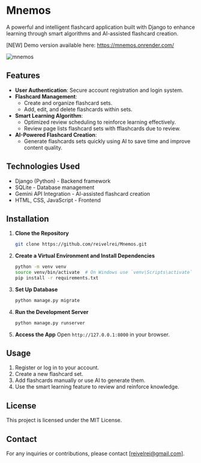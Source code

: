 # Mnemos

A powerful and intelligent flashcard application built with Django to enhance learning through smart algorithms and AI-assisted flashcard creation.

[NEW] Demo version available here: https://mnemos.onrender.com/

![mnemos](https://github.com/user-attachments/assets/ce98a20d-3904-4b18-95d4-cdb338462e31)

## Features

- **User Authentication**: Secure account registration and login system.
- **Flashcard Management**:
  - Create and organize flashcard sets.
  - Add, edit, and delete flashcards within sets.
- **Smart Learning Algorithm**:
  - Optimized review scheduling to reinforce learning effectively.
  - Review page lists flashcard sets with fflashcards due to review.
- **AI-Powered Flashcard Creation**:
  - Generate flashcards sets quickly using AI to save time and improve content quality.

## Technologies Used
- Django (Python) - Backend framework
- SQLite - Database management
- Gemini API Integration - AI-assisted flashcard creation
- HTML, CSS, JavaScript - Frontend

## Installation

1. **Clone the Repository**
   ```sh
   git clone https://github.com/reivelrei/Mnemos.git
   ```
2. **Create a Virtual Environment and Install Dependencies**
   ```sh
   python -m venv venv
   source venv/bin/activate  # On Windows use `venv\Scripts\activate`
   pip install -r requirements.txt
   ```
3. **Set Up Database**
   ```sh
   python manage.py migrate
   ```
4. **Run the Development Server**
   ```sh
   python manage.py runserver
   ```
5. **Access the App**
   Open `http://127.0.0.1:8000` in your browser.

## Usage
1. Register or log in to your account.
2. Create a new flashcard set.
3. Add flashcards manually or use AI to generate them.
4. Use the smart learning feature to review and reinforce knowledge.
   
## License
This project is licensed under the MIT License.

## Contact
For any inquiries or contributions, please contact [reivelrei@gmail.com].
